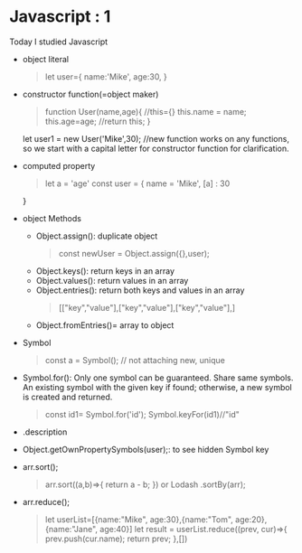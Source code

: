 # Javascript : 1

Today I studied Javascript

- object literal 
  > let user={
    name:'Mike',
    age:30,
  }

- constructor function(=object maker)
  > function User(name,age){
    //this={}
    this.name = name;
    this.age=age;
    //return this;
  } 

  let user1 = new User('Mike',30); 
  //new function works on any functions, so we start with a capital letter for constructor function for clarification.

- computed property
  > let a = 'age'
    const user = {
      name = 'Mike',
      [a] : 30

    }

- object Methods
  - Object.assign(): duplicate object
    > const newUser = Object.assign({},user);
  - Object.keys(): return keys in an array
  - Object.values(): return values in an array
  - Object.entries(): return both keys and values in an array
      > [["key","value"],["key","value"],["key","value"],]
  - Object.fromEntries()= array to object

- Symbol
  > const a = Symbol(); // not attaching new, unique
- Symbol.for(): Only one symbol can be guaranteed. Share same symbols. An existing symbol with the given key if found; otherwise, a new symbol is created and returned.
  > const id1= Symbol.for('id');
    Symbol.keyFor(id1)//"id"
- .description
- Object.getOwnPropertySymbols(user);: to see hidden Symbol key

- arr.sort();
  > arr.sort((a,b)=>{
      return a - b;
    })
    or
    Lodash
    .sortBy(arr);

- arr.reduce();
  > let userList=[{name:"Mike", age:30},{name:"Tom", age:20},{name:"Jane", age:40}]
    let result = userList.reduce((prev, cur)=>{
      prev.push(cur.name);
    return prev;
  },[])